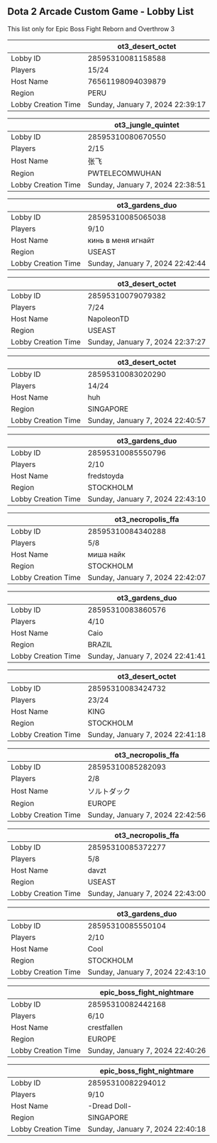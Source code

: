 ## Dota 2 Arcade Custom Game - Lobby List

This list only for Epic Boss Fight Reborn and Overthrow 3

|  | ot3_desert_octet |
| ------ | ------ |
| Lobby ID | 28595310081158588 |
| Players | 15/24 |
| Host Name | 76561198094039879 |
| Region | PERU |
| Lobby Creation Time | Sunday, January 7, 2024 22:39:17 |


|  | ot3_jungle_quintet |
| ------ | ------ |
| Lobby ID | 28595310080670550 |
| Players | 2/15 |
| Host Name | 张飞 |
| Region | PWTELECOMWUHAN |
| Lobby Creation Time | Sunday, January 7, 2024 22:38:51 |


|  | ot3_gardens_duo |
| ------ | ------ |
| Lobby ID | 28595310085065038 |
| Players | 9/10 |
| Host Name | кинь в меня игнайт |
| Region | USEAST |
| Lobby Creation Time | Sunday, January 7, 2024 22:42:44 |


|  | ot3_desert_octet |
| ------ | ------ |
| Lobby ID | 28595310079079382 |
| Players | 7/24 |
| Host Name | NapoleonTD |
| Region | USEAST |
| Lobby Creation Time | Sunday, January 7, 2024 22:37:27 |


|  | ot3_desert_octet |
| ------ | ------ |
| Lobby ID | 28595310083020290 |
| Players | 14/24 |
| Host Name | huh |
| Region | SINGAPORE |
| Lobby Creation Time | Sunday, January 7, 2024 22:40:57 |


|  | ot3_gardens_duo |
| ------ | ------ |
| Lobby ID | 28595310085550796 |
| Players | 2/10 |
| Host Name | fredstoyda |
| Region | STOCKHOLM |
| Lobby Creation Time | Sunday, January 7, 2024 22:43:10 |


|  | ot3_necropolis_ffa |
| ------ | ------ |
| Lobby ID | 28595310084340288 |
| Players | 5/8 |
| Host Name | миша найк |
| Region | STOCKHOLM |
| Lobby Creation Time | Sunday, January 7, 2024 22:42:07 |


|  | ot3_gardens_duo |
| ------ | ------ |
| Lobby ID | 28595310083860576 |
| Players | 4/10 |
| Host Name | Caio |
| Region | BRAZIL |
| Lobby Creation Time | Sunday, January 7, 2024 22:41:41 |


|  | ot3_desert_octet |
| ------ | ------ |
| Lobby ID | 28595310083424732 |
| Players | 23/24 |
| Host Name | KING |
| Region | STOCKHOLM |
| Lobby Creation Time | Sunday, January 7, 2024 22:41:18 |


|  | ot3_necropolis_ffa |
| ------ | ------ |
| Lobby ID | 28595310085282093 |
| Players | 2/8 |
| Host Name | ソルトダック |
| Region | EUROPE |
| Lobby Creation Time | Sunday, January 7, 2024 22:42:56 |


|  | ot3_necropolis_ffa |
| ------ | ------ |
| Lobby ID | 28595310085372277 |
| Players | 5/8 |
| Host Name | davzt |
| Region | USEAST |
| Lobby Creation Time | Sunday, January 7, 2024 22:43:00 |


|  | ot3_gardens_duo |
| ------ | ------ |
| Lobby ID | 28595310085550104 |
| Players | 2/10 |
| Host Name | Cool |
| Region | STOCKHOLM |
| Lobby Creation Time | Sunday, January 7, 2024 22:43:10 |


|  | epic_boss_fight_nightmare |
| ------ | ------ |
| Lobby ID | 28595310082442168 |
| Players | 6/10 |
| Host Name | crestfallen |
| Region | EUROPE |
| Lobby Creation Time | Sunday, January 7, 2024 22:40:26 |


|  | epic_boss_fight_nightmare |
| ------ | ------ |
| Lobby ID | 28595310082294012 |
| Players | 9/10 |
| Host Name | -Dread Doll- |
| Region | SINGAPORE |
| Lobby Creation Time | Sunday, January 7, 2024 22:40:18 |


